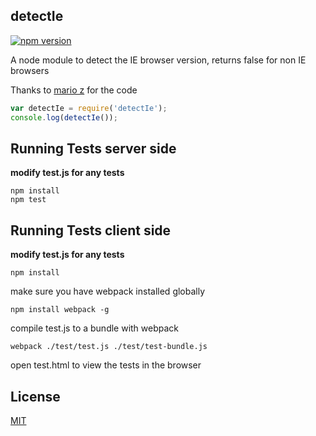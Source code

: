 ## detectIe

[![npm version](https://badge.fury.io/js/detectie.svg)](https://badge.fury.io/js/detectie)

A node module to detect the IE browser version, returns false for non IE browsers

Thanks to [mario z](https://github.com/marzepani) for the code

``` js
var detectIe = require('detectIe');
console.log(detectIe());

```
## Running Tests server side

**modify test.js for any tests**

    npm install
    npm test

## Running Tests client side

**modify test.js for any tests**

    npm install

make sure you have webpack installed globally

`npm install webpack -g`

compile test.js to a bundle with webpack

	webpack ./test/test.js ./test/test-bundle.js

open test.html to view the tests in the browser

## License

[MIT](http://isekivacenz.mit-license.org/)